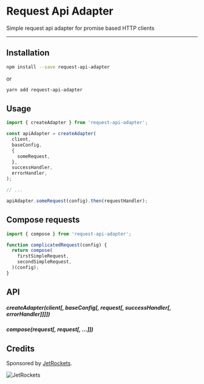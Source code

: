# Request Api Adapter

Simple request api adapter for promise based HTTP clients

---

## Installation

```bash
npm install --save request-api-adapter
```

or

```bash
yarn add request-api-adapter
```

## Usage

```js
import { createAdapter } from 'request-api-adapter';

const apiAdapter = createAdapter(
  client,
  baseConfig,
  {
    someRequest,
  },
  successHandler,
  errorHandler,
);

// ...

apiAdapter.someRequest(config).then(requestHandler);
```

## Compose requests

```js
import { compose } from 'request-api-adapter';

function complicatedRequest(config) {
  return compose(
    firstSimpleRequest,
    secondSimpleRequest,
  )(config);
}
```

## API

##### createAdapter(client[, baseConfig[, request[, successHandler[, errorHandler]]]])
##### compose(request[, request[, ...]])

## Credits

Sponsored by [JetRockets](http://www.jetrockets.pro).

![JetRockets](http://jetrockets.pro/jetrockets-white.png)
